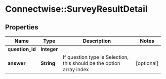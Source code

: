 # Connectwise::SurveyResultDetail

## Properties
Name | Type | Description | Notes
------------ | ------------- | ------------- | -------------
**question_id** | **Integer** |  | 
**answer** | **String** | If question type is Selection, this should be the option array index | [optional] 


